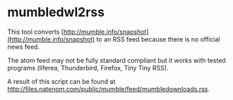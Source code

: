 # mumbledwl2rss
This tool converts [http://mumble.info/snapshot](http://mumble.info/snapshot) to an RSS feed because there is no official news feed.

The atom feed may not be fully standard compliant but it works with tested programs (liferea, Thunderbird, Firefox, Tiny Tiny RSS).

A result of this script can be found at http://files.natenom.com/public/mumble/feed/mumbledownloads.rss.
